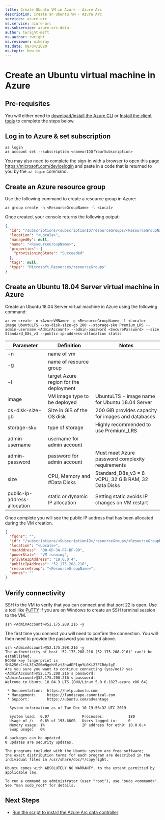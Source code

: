 ```yaml
---
title: Create Ubuntu VM in Azure - Azure Arc
description: Create an Ubuntu VM - Azure Arc
services: azure-arc
ms.service: azure-arc
ms.subservice: azure-arc-data
author: twright-msft
ms.author: twright
ms.reviewer: mikeray
ms.date: 08/04/2020
ms.topic: how-to
---
```


# Create an Ubuntu virtual machine in Azure

## Pre-requisites

You will either need to [download/install the Azure CLI](/cli/azure/install-azure-cli) or [Install the client tools](install-client-tools.md) to complete the steps below.

## Log in to Azure & set subscription

```console
az login
az account set --subscription <nameorIDOfYourSubscription>
```

You may also need to complete the sign-in with a browser to open this page https://microsoft.com/devicelogin and paste in a code that is returned to you by the `az login` command.

## Create an Azure resource group

Use the following command to create a resource group in Azure:

```console
az group create -n <ResourceGroupName> -l <Local>
```

Once created, your console returns the following output:

```json
{
  "id": "/subscriptions/<subscriptionID/resourceGroups/<ResourceGroupName>",
  "location": "<Locale>",
  "managedBy": null,
  "name": "<ResourceGroupName>",
  "properties": {
    "provisioningState": "Succeeded"
  },
  "tags": null,
  "type": "Microsoft.Resources/resourceGroups"
}
```

## Create an Ubuntu 18.04 Server virtual machine in Azure

Create an Ubuntu 18.04 Server virtual machine in Azure using the following command:

```console
az vm create -n <AzureVMName> -g <ResourceGroupName> -l <Locale> --image UbuntuLTS --os-disk-size-gb 200 --storage-sku Premium_LRS --admin-username <AdminAccount> --admin-password <SecurePassword> --size Standard_D8s_v3 --public-ip-address-allocation static
```

| Parameter       | Definition                             | Notes                                                |
| --------------- | -------------------------------------- | ---------------------------------------------------- |
| -n              | name of vm                             |                                                      |
| -g              | name of resource group                 |                                                      |
| -l              | target Azure region for the deployment |                                                      |
| image           | VM image type to be deployed           | UbuntuLTS - image name for Ubuntu 18.04 Server       |
| os-disk-size-gb | Size in GiB of the OS disk             | 200 GiB provides capacity for images and databases   |
| storage-sku     | type of storage                        | Highly recommended to use Premium_LRS                |
| admin-username  | username for admin account             |                                                      |
| admin-password  | password for admin account             | Must meet Azure password complexity requirements     |
| size            | CPU, Memory and #Data Disks            | Standard_D8s_v3 = 8 vCPU, 32 GiB RAM, 32 Data Disks  |
| public-ip-address-allocation | static or dynamic IP allocation | Setting static avoids IP changes on VM restart |

Once complete you will see the public IP address that has been allocated during the VM creation.

```json
{
  "fqdns": "",
  "id": "/subscriptions/<SubscriptionID>/resourceGroups/<ResourceGroupName>/providers/Microsoft.Compute/virtualMachines/<AzureVMName>",
  "location": "<Locale>",
  "macAddress": "00-0D-3A-F7-BF-99",
  "powerState": "VM running",
  "privateIpAddress": "10.0.0.4",
  "publicIpAddress": "52.175.208.216",
  "resourceGroup": "<ResourceGroupName>",
  "zones": ""
}
```

## Verify connectivity

SSH to the VM to verify that you can connect and that port 22 is open.  Use a tool like [PuTTY](https://www.putty.org/) if you are on Windows to create an SSH terminal session to the VM.

```console
ssh <AdminAccount>@52.175.208.216 -y
```

The first time you connect you will need to confirm the connection. You will then need to provide the password you created above.

```console
ssh <AdminAccount>@52.175.208.216 -y
The authenticity of host '52.175.208.216 (52.175.208.216)' can't be established.
ECDSA key fingerprint is SHA256:C+tL3EnZS6mNgehHlztZnwdEPIqmYL0Ki27FCRdplgE.
Are you sure you want to continue connecting (yes/no)? yes
<AdminAccount>@52.175.208.216's password: 
<AdminAccount>@52.175.208.216's password: 
Welcome to Ubuntu 18.04.3 LTS (GNU/Linux 5.0.0-1027-azure x86_64)

 * Documentation:  https://help.ubuntu.com
 * Management:     https://landscape.canonical.com
 * Support:        https://ubuntu.com/advantage

  System information as of Tue Dec 10 19:56:32 UTC 2019

  System load:  0.07               Processes:           180
  Usage of /:   0.6% of 193.66GB   Users logged in:     0
  Memory usage: 1%                 IP address for eth0: 10.0.0.4
  Swap usage:   0%

0 packages can be updated.
0 updates are security updates.

The programs included with the Ubuntu system are free software;
the exact distribution terms for each program are described in the
individual files in /usr/share/doc/*/copyright.

Ubuntu comes with ABSOLUTELY NO WARRANTY, to the extent permitted by
applicable law.

To run a command as administrator (user "root"), use "sudo <command>".
See "man sudo_root" for details.
```

## Next Steps

- [Run the script to install the Azure Arc data controller](kickstarter-install.md)
